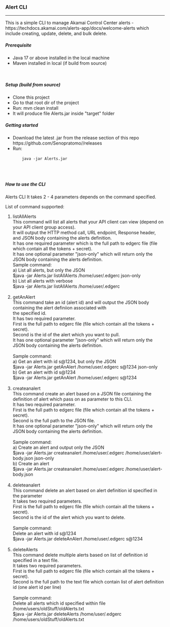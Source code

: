<h3>Alert CLI</h3>
<hr>
<p>
This is a simple CLI to manage Akamai Control Center alerts - https://techdocs.akamai.com/alerts-app/docs/welcome-alerts 
which include creating, update, delete, and bulk delete.
</p>

<h5>Prerequisite</h5>
<ul>
    <li>Java 17 or above installed in the local machine</li>
    <li>Maven installed in local (if build from source)</li>
</ul>
<br>
<h5>Setup (build from source)</h5>
<ul>
    <li>Clone this project</li>
    <li>Go to that root dir of the project</li>
    <li>Run: mvn clean install</li>
    <li>It will produce file Alerts.jar inside "target" folder</li>
</ul>
<h5>Getting started</h5>
<ul>
    <li>Download the latest .jar from the release section of this repo 
    https://github.com/Senopratomo//releases</li>
    <li>Run: <br>
    <code>
    java -jar Alerts.jar
    </code>
    </li>
</ul>
<br>
<h5>How to use the CLI</h5>
<p>Alerts CLI It takes 2 - 4 parameters depends on the command specified.</p>
<p>List of command supported:</p>
<ol>
   <li>listAllAlerts<br>
       This command will list all alerts that your API client can view (depend on your API client group access).<br>
       It will output the HTTP method call, URL endpoint, Response header, and JSON body containing the alerts definition.<br>
       It has one required parameter which is the full path to edgerc file (file which contain all the tokens + secret).<br>
       It has one optional parameter "json-only" which will return only the JSON body containing the alerts definition.<br>
       Sample command:<br>
       a) List all alerts, but only the JSON<br>
          $java -jar Alerts.jar listAllAlerts /home/user/.edgerc json-only<br>
       b) List all alerts with verbose<br>
          $java -jar Alerts.jar listAllAlerts /home/user/.edgerc<br>
   </li><br>
   <li>getAnAlert<br>
       This command take an id (alert id) and will output the JSON body containing the alert definiion associated with <br>
       the specified id.<br>
       It has two required parameter.<br>
       First is the full path to edgerc file (file which contain all the tokens + secret).<br>
       Second is the id of the alert which you want to pull.<br>
       It has one optional parameter "json-only" which will return only the JSON body containing the alerts definition.<br>
       <br>
       Sample command:<br>
       a) Get an alert with id s@1234, but only the JSON<br>
       $java -jar Alerts.jar getAnAlert /home/user/.edgerc s@1234 json-only<br>
       b) Get an alert with id s@1234<br>
       $java -jar Alerts.jar getAnAlert /home/user/.edgerc s@1234<br>
   </li><br>
   <li>createanalert<br>
       This command create an alert based on a JSON file containing the definition of alert which pass on as parameter to this CLI.<br>
       It has two required parameter.<br>
       First is the full path to edgerc file (file which contain all the tokens + secret).<br>
       Second is the full path to the JSON file.<br>
       It has one optional parameter "json-only" which will return only the JSON body containing the alerts definition.<br>
       <br>
       Sample command:<br>
       a) Create an alert and output only the JSON<br>
       $java -jar Alerts.jar createanalert /home/user/.edgerc /home/user/alert-body.json json-only<br>
       b) Create an alert <br>
       $java -jar Alerts.jar createanalert /home/user/.edgerc /home/user/alert-body.json<br>
   </li><br>
   
   <li>deleteanalert<br>
       This command delete an alert based on alert definition id specified in the parameter<br>
       It takes two required parameters.<br>
       First is the full path to edgerc file (file which contain all the tokens + secret).<br>
       Second is the id of the alert which you want to delete.<br>
       <br>
       Sample command:<br>
       Delete an alert with id s@1234<br>
       $java -jar Alerts.jar deleteAnAlert /home/user/.edgerc s@1234<br>
   </li><br>
   <li>deleteAlerts<br>
       This command delete multiple alerts based on list of definition id specified in a text file.<br>   
       It takes two required parameters.<br>
       First is the full path to edgerc file (file which contain all the tokens + secret).<br>
       Second is the full path to the text file which contain list of alert definition id (one alert id per line)<br>
       <br>
       Sample command:<br>
       Delete all alerts which id specified within file /home/users/oldStuff/oldAlerts.txt<br>
       $java -jar Alerts.jar deleteAlerts /home/user/.edgerc /home/users/oldStuff/oldAlerts.txt<br>
   </li>
</ol>
<br>
